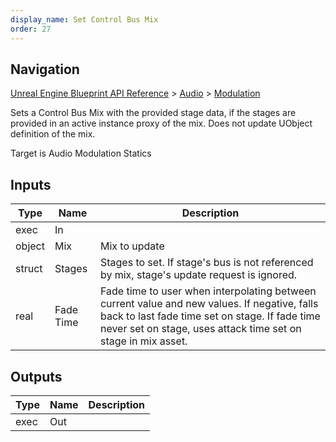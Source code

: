 ```yaml
---
display_name: Set Control Bus Mix
order: 27
---
```

## Navigation

[Unreal Engine Blueprint API Reference](https://dev.epicgames.com/documentation/en-us/unreal-engine/BlueprintAPI) > [Audio](https://dev.epicgames.com/documentation/en-us/unreal-engine/BlueprintAPI/Audio) > [Modulation](https://dev.epicgames.com/documentation/en-us/unreal-engine/BlueprintAPI/Audio/Modulation)

Sets a Control Bus Mix with the provided stage data, if the stages
are provided in an active instance proxy of the mix.
Does not update UObject definition of the mix.

Target is Audio Modulation Statics

## Inputs

| Type | Name | Description |
| --- | --- | --- |
| exec | In |  |
| object | Mix | Mix to update |
| struct | Stages | Stages to set. If stage's bus is not referenced by mix, stage's update request is ignored. |
| real | Fade Time | Fade time to user when interpolating between current value and new values. If negative, falls back to last fade time set on stage. If fade time never set on stage, uses attack time set on stage in mix asset. |

## Outputs

| Type | Name | Description |
| --- | --- | --- |
| exec | Out |  |
